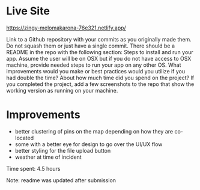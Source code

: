 # Live Site

https://zingy-melomakarona-76e321.netlify.app/

Link to a Github repository with your commits as you originally made them. Do not squash them or just have a single commit.
There should be a README in the repo with the following section:
Steps to install and run your app. Assume the user will be on OSX but if you do not have access to OSX machine, provide needed steps to run your app on any other OS.
What improvements would you make or best practices would you utilize if you had double the time?
About how much time did you spend on the project?
If you completed the project, add a few screenshots to the repo that show the working version as running on your machine.

# Improvements
* better clustering of pins on the map depending on how they are co-located
* some with a better eye for design to go over the UI/UX flow
* better styling for the file upload button
* weather at time of incident 

Time spent: 4.5 hours

Note: readme was updated after submission